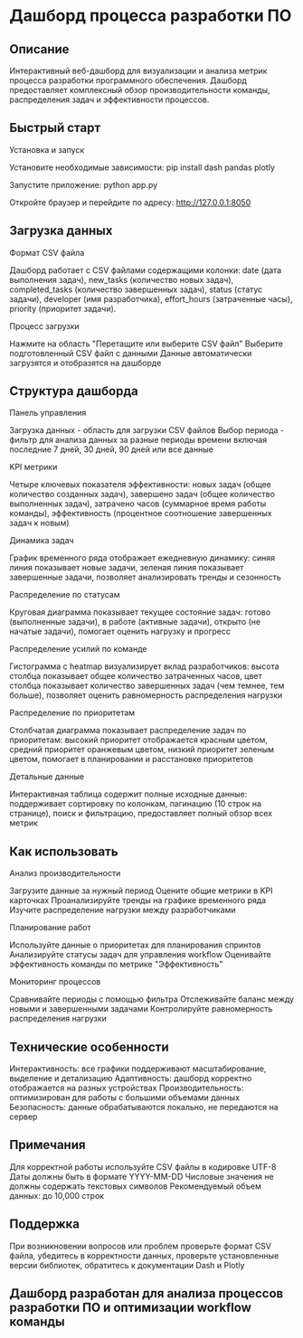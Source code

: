 Дашборд процесса разработки ПО
======
Описание
----
Интерактивный веб-дашборд для визуализации и анализа метрик процесса разработки программного обеспечения. Дашборд предоставляет комплексный обзор производительности команды, распределения задач и эффективности процессов.

Быстрый старт
----
Установка и запуск

Установите необходимые зависимости: pip install dash pandas plotly

Запустите приложение: python app.py

Откройте браузер и перейдите по адресу: http://127.0.0.1:8050

Загрузка данных
----
Формат CSV файла

Дашборд работает с CSV файлами содержащими колонки: date (дата выполнения задач), new_tasks (количество новых задач), completed_tasks (количество завершенных задач), status (статус задачи), developer (имя разработчика), effort_hours (затраченные часы), priority (приоритет задачи).

Процесс загрузки

Нажмите на область "Перетащите или выберите CSV файл"
Выберите подготовленный CSV файл с данными
Данные автоматически загрузятся и отобразятся на дашборде

Структура дашборда
----
Панель управления

Загрузка данных - область для загрузки CSV файлов
Выбор периода - фильтр для анализа данных за разные периоды времени включая последние 7 дней, 30 дней, 90 дней или все данные

KPI метрики

Четыре ключевых показателя эффективности: новых задач (общее количество созданных задач), завершено задач (общее количество выполненных задач), затрачено часов (суммарное время работы команды), эффективность (процентное соотношение завершенных задач к новым)

Динамика задач

График временного ряда отображает ежедневную динамику: синяя линия показывает новые задачи, зеленая линия показывает завершенные задачи, позволяет анализировать тренды и сезонность

Распределение по статусам

Круговая диаграмма показывает текущее состояние задач: готово (выполненные задачи), в работе (активные задачи), открыто (не начатые задачи), помогает оценить нагрузку и прогресс

Распределение усилий по команде

Гистограмма с heatmap визуализирует вклад разработчиков: высота столбца показывает общее количество затраченных часов, цвет столбца показывает количество завершенных задач (чем темнее, тем больше), позволяет оценить равномерность распределения нагрузки

Распределение по приоритетам

Столбчатая диаграмма показывает распределение задач по приоритетам: высокий приоритет отображается красным цветом, средний приоритет оранжевым цветом, низкий приоритет зеленым цветом, помогает в планировании и расстановке приоритетов

Детальные данные

Интерактивная таблица содержит полные исходные данные: поддерживает сортировку по колонкам, пагинацию (10 строк на странице), поиск и фильтрацию, предоставляет полный обзор всех метрик

Как использовать
----
Анализ производительности

Загрузите данные за нужный период
Оцените общие метрики в KPI карточках
Проанализируйте тренды на графике временного ряда
Изучите распределение нагрузки между разработчиками

Планирование работ

Используйте данные о приоритетах для планирования спринтов
Анализируйте статусы задач для управления workflow
Оценивайте эффективность команды по метрике "Эффективность"

Мониторинг процессов

Сравнивайте периоды с помощью фильтра
Отслеживайте баланс между новыми и завершенными задачами
Контролируйте равномерность распределения нагрузки

Технические особенности
----
Интерактивность: все графики поддерживают масштабирование, выделение и детализацию
Адаптивность: дашборд корректно отображается на разных устройствах
Производительность: оптимизирован для работы с большими объемами данных
Безопасность: данные обрабатываются локально, не передаются на сервер

Примечания
----
Для корректной работы используйте CSV файлы в кодировке UTF-8
Даты должны быть в формате YYYY-MM-DD
Числовые значения не должны содержать текстовых символов
Рекомендуемый объем данных: до 10,000 строк

Поддержка
----
При возникновении вопросов или проблем проверьте формат CSV файла, убедитесь в корректности данных, проверьте установленные версии библиотек, обратитесь к документации Dash и Plotly



Дашборд разработан для анализа процессов разработки ПО и оптимизации workflow команды
----
